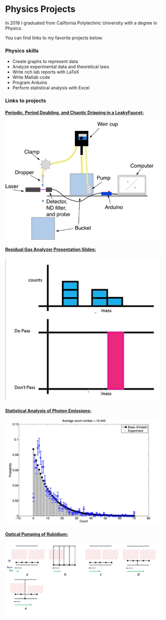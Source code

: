 # Physics Projects
In 2016 I graduated from California Polytechnic University with a degree in Physics.

You can find links to my favorite projects below.

### Physics skills

* Create graphs to represent data
* Analyze experimental data and theoretical laws
* Write rich lab reports with LaTeX
* Write Matlab code
* Program Arduino
* Perform statistical analysis with Excel


### Links to projects
#### [Periodic, Period Doubling, and Chaotic Dripping in a LeakyFaucet:](https://github.com/mbigras/physics_projects/blob/master/senior_project/report/main.pdf)
![](img/apparatus.png)

#### [Residual Gas Analyzer Presentation Slides:](https://github.com/mbigras/physics_projects/blob/master/qlab2_final_presentation.pptx)
![](img/pressy2.png)

#### [Statistical Analysis of Photon Emissions:](https://github.com/mbigras/physics_projects/blob/master/photon_counting_report/lab_report.pdf)
![](img/photon.png)

#### [Optical Pumping of Rubidium:](https://github.com/mbigras/physics_projects/blob/master/optical_pumping_report/lab_report.pdf)
![](img/optical.png)
